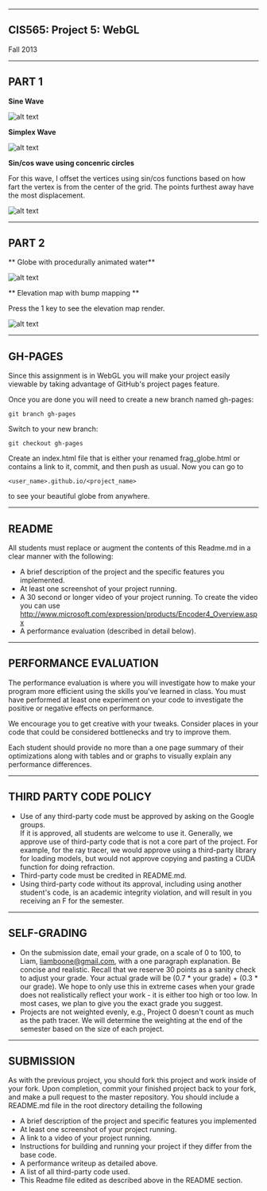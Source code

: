 -------------------------------------------------------------------------------
CIS565: Project 5: WebGL
-------------------------------------------------------------------------------
Fall 2013

-------------------------------------------------------------------------------
PART 1
-------------------------------------------------------------------------------
**Sine Wave**

![alt text](./part1/sineWave.png "sine")

**Simplex Wave**

![alt text](./part1/simplexWave.png "sine")

**Sin/cos wave using concenric circles**

For this wave, I offset the vertices using sin/cos functions based on how fart
the vertex is from the center of the grid. The points furthest away have the most
displacement.

![alt text](./part1/waterWave.png "sin/cos")

-------------------------------------------------------------------------------
PART 2
-------------------------------------------------------------------------------

** Globe with procedurally animated water**

![alt text](./part2/globe.png "globe")

** Elevation map with bump mapping **

Press the 1 key to see the elevation map render.

![alt text](./part2/elevation.png "elevation map")

-------------------------------------------------------------------------------
GH-PAGES
-------------------------------------------------------------------------------
Since this assignment is in WebGL you will make your project easily viewable by 
taking advantage of GitHub's project pages feature.

Once you are done you will need to create a new branch named gh-pages:

`git branch gh-pages`

Switch to your new branch:

`git checkout gh-pages`

Create an index.html file that is either your renamed frag_globe.html or 
contains a link to it, commit, and then push as usual. Now you can go to 

`<user_name>.github.io/<project_name>` 

to see your beautiful globe from anywhere.

-------------------------------------------------------------------------------
README
-------------------------------------------------------------------------------
All students must replace or augment the contents of this Readme.md in a clear 
manner with the following:

* A brief description of the project and the specific features you implemented.
* At least one screenshot of your project running.
* A 30 second or longer video of your project running.  To create the video you
  can use http://www.microsoft.com/expression/products/Encoder4_Overview.aspx 
* A performance evaluation (described in detail below).

-------------------------------------------------------------------------------
PERFORMANCE EVALUATION
-------------------------------------------------------------------------------
The performance evaluation is where you will investigate how to make your 
program more efficient using the skills you've learned in class. You must have
performed at least one experiment on your code to investigate the positive or
negative effects on performance. 

We encourage you to get creative with your tweaks. Consider places in your code
that could be considered bottlenecks and try to improve them. 

Each student should provide no more than a one page summary of their
optimizations along with tables and or graphs to visually explain any
performance differences.

-------------------------------------------------------------------------------
THIRD PARTY CODE POLICY
-------------------------------------------------------------------------------
* Use of any third-party code must be approved by asking on the Google groups.  
  If it is approved, all students are welcome to use it.  Generally, we approve 
  use of third-party code that is not a core part of the project.  For example, 
  for the ray tracer, we would approve using a third-party library for loading 
  models, but would not approve copying and pasting a CUDA function for doing 
  refraction.
* Third-party code must be credited in README.md.
* Using third-party code without its approval, including using another 
  student's code, is an academic integrity violation, and will result in you 
  receiving an F for the semester.

-------------------------------------------------------------------------------
SELF-GRADING
-------------------------------------------------------------------------------
* On the submission date, email your grade, on a scale of 0 to 100, to Liam, 
  liamboone@gmail.com, with a one paragraph explanation.  Be concise and 
  realistic.  Recall that we reserve 30 points as a sanity check to adjust your 
  grade.  Your actual grade will be (0.7 * your grade) + (0.3 * our grade).  We 
  hope to only use this in extreme cases when your grade does not realistically 
  reflect your work - it is either too high or too low.  In most cases, we plan 
  to give you the exact grade you suggest.
* Projects are not weighted evenly, e.g., Project 0 doesn't count as much as 
  the path tracer.  We will determine the weighting at the end of the semester 
  based on the size of each project.


---
SUBMISSION
---
As with the previous project, you should fork this project and work inside of
your fork. Upon completion, commit your finished project back to your fork, and
make a pull request to the master repository.  You should include a README.md
file in the root directory detailing the following

* A brief description of the project and specific features you implemented
* At least one screenshot of your project running.
* A link to a video of your project running.
* Instructions for building and running your project if they differ from the
  base code.
* A performance writeup as detailed above.
* A list of all third-party code used.
* This Readme file edited as described above in the README section.

